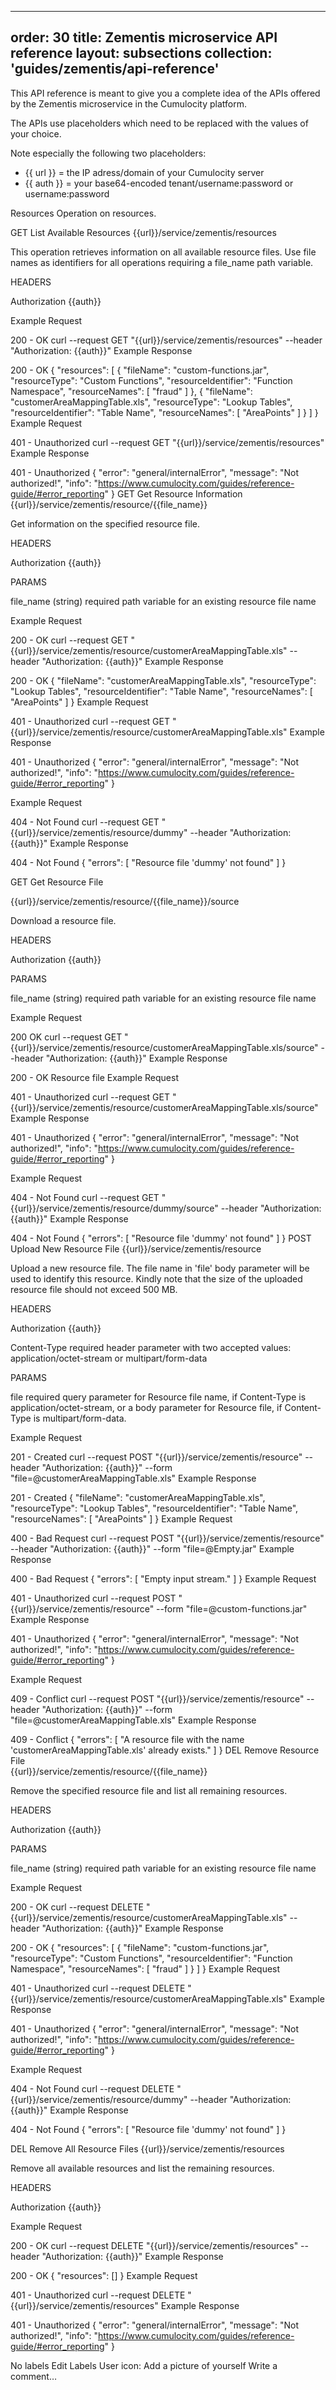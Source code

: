 
---
order: 30
title: Zementis microservice API reference
layout: subsections
collection: 'guides/zementis/api-reference'
---

This API reference is meant to give you a complete idea of the APIs offered by the Zementis microservice in the Cumulocity platform.

The APIs use placeholders which need to be replaced with the values of your choice.

Note especially the following two placeholders:

* {{ url }} = the IP adress/domain of your Cumulocity server
* {{ auth }} = your base64-encoded tenant/username:password or username:password




Resources
Operation on resources.

GET  List Available Resources
{{url}}/service/zementis/resources

This operation retrieves information on all available resource files. Use file names as identifiers for all operations requiring a file_name path variable.



HEADERS

Authorization                          {{auth}}



Example Request

200 - OK
curl --request GET "{{url}}/service/zementis/resources" --header "Authorization: {{auth}}"
Example Response

200 - OK
{
  "resources": [
    {
      "fileName": "custom-functions.jar",
      "resourceType": "Custom Functions",
      "resourceIdentifier": "Function Namespace",
      "resourceNames": [
        "fraud"
      ]
    },
    {
      "fileName": "customerAreaMappingTable.xls",
      "resourceType": "Lookup Tables",
      "resourceIdentifier": "Table Name",
      "resourceNames": [
        "AreaPoints"
      ]
    }
  ]
}
Example Request

401 - Unauthorized
curl --request GET "{{url}}/service/zementis/resources"
Example Response

401 - Unauthorized
{
    "error": "general/internalError",
    "message": "Not authorized!",
    "info": "https://www.cumulocity.com/guides/reference-guide/#error_reporting"
}
GET Get Resource Information
{{url}}/service/zementis/resource/{{file_name}}

Get information on the specified resource file.



HEADERS

Authorization                          {{auth}}



PARAMS

file_name (string)                    required path variable for an existing resource file name



Example Request

200 - OK
curl --request GET "{{url}}/service/zementis/resource/customerAreaMappingTable.xls" --header "Authorization: {{auth}}"
Example Response

200 - OK
{
  "fileName": "customerAreaMappingTable.xls",
  "resourceType": "Lookup Tables",
  "resourceIdentifier": "Table Name",
  "resourceNames": [
    "AreaPoints"
  ]
}
Example Request

401 - Unauthorized
curl --request GET "{{url}}/service/zementis/resource/customerAreaMappingTable.xls"
Example Response

401 - Unauthorized
{
    "error": "general/internalError",
    "message": "Not authorized!",
    "info": "https://www.cumulocity.com/guides/reference-guide/#error_reporting"
}


Example Request

404 - Not Found
curl --request GET "{{url}}/service/zementis/resource/dummy" --header "Authorization: {{auth}}"
Example Response

404 - Not Found
{
  "errors": [
    "Resource file 'dummy' not found"
  ]
}


GET Get Resource File

{{url}}/service/zementis/resource/{{file_name}}/source

Download a resource file.



HEADERS

Authorization                          {{auth}}



PARAMS

file_name (string)                    required path variable for an existing resource file name



Example Request

200 OK
curl --request GET "{{url}}/service/zementis/resource/customerAreaMappingTable.xls/source" --header "Authorization: {{auth}}"
Example Response

200 - OK
Resource file
Example Request

401 - Unauthorized
curl --request GET "{{url}}/service/zementis/resource/customerAreaMappingTable.xls/source"
Example Response

401 - Unauthorized
{
    "error": "general/internalError",
    "message": "Not authorized!",
    "info": "https://www.cumulocity.com/guides/reference-guide/#error_reporting"
}


Example Request

404 - Not Found
curl --request GET "{{url}}/service/zementis/resource/dummy/source" --header "Authorization: {{auth}}"
Example Response

404 - Not Found
{
  "errors": [
    "Resource file 'dummy' not found"
  ]
}
POST Upload New Resource File
{{url}}/service/zementis/resource

Upload a new resource file. The file name in 'file' body parameter will be used to identify this resource. Kindly note that the size of the uploaded resource file should not exceed 500 MB.



HEADERS

Authorization                          {{auth}}

Content-Type                           required header parameter with two accepted values: application/octet-stream or multipart/form-data



PARAMS

file                                            required query parameter for Resource file name, if Content-Type is application/octet-stream, or a body parameter for Resource file, if Content-Type is multipart/form-data.



Example Request

201 - Created
curl --request POST "{{url}}/service/zementis/resource" --header "Authorization: {{auth}}" --form "file=@customerAreaMappingTable.xls"
Example Response

201 - Created
{
  "fileName": "customerAreaMappingTable.xls",
  "resourceType": "Lookup Tables",
  "resourceIdentifier": "Table Name",
  "resourceNames": [
    "AreaPoints"
  ]
}
Example Request

400 - Bad Request
curl --request POST "{{url}}/service/zementis/resource" --header "Authorization: {{auth}}" --form "file=@Empty.jar"
Example Response

400 - Bad Request
{
  "errors": [
    "Empty input stream."
  ]
}
Example Request

401 - Unauthorized
curl --request POST "{{url}}/service/zementis/resource" --form "file=@custom-functions.jar"
Example Response

401 - Unauthorized
{
    "error": "general/internalError",
    "message": "Not authorized!",
    "info": "https://www.cumulocity.com/guides/reference-guide/#error_reporting"
}


Example Request

409 - Conflict
curl --request POST "{{url}}/service/zementis/resource" --header "Authorization: {{auth}}" --form "file=@customerAreaMappingTable.xls"
Example Response

409 - Conflict
{
  "errors": [
    "A resource file with the name 'customerAreaMappingTable.xls' already exists."
  ]
}
DEL Remove Resource File  
{{url}}/service/zementis/resource/{{file_name}}

Remove the specified resource file and list all remaining resources.



HEADERS

Authorization                          {{auth}}



PARAMS

file_name (string)                    required path variable for an existing resource file name



Example Request

200 - OK
curl --request DELETE "{{url}}/service/zementis/resource/customerAreaMappingTable.xls" --header "Authorization: {{auth}}"
Example Response

200 - OK
{
  "resources": [
    {
      "fileName": "custom-functions.jar",
      "resourceType": "Custom Functions",
      "resourceIdentifier": "Function Namespace",
      "resourceNames": [
        "fraud"
      ]
    }
  ]
}
Example Request

401 - Unauthorized
curl --request DELETE "{{url}}/service/zementis/resource/customerAreaMappingTable.xls"
Example Response

401 - Unauthorized
{
    "error": "general/internalError",
    "message": "Not authorized!",
    "info": "https://www.cumulocity.com/guides/reference-guide/#error_reporting"
}


Example Request

404 - Not Found
curl --request DELETE "{{url}}/service/zementis/resource/dummy" --header "Authorization: {{auth}}"
Example Response

404 - Not Found
{
  "errors": [
    "Resource file 'dummy' not found"
  ]
}


DEL Remove All Resource Files
{{url}}/service/zementis/resources

Remove all available resources and list the remaining resources.



HEADERS

Authorization                          {{auth}}



Example Request

200 - OK
curl --request DELETE "{{url}}/service/zementis/resources" --header "Authorization: {{auth}}"
Example Response

200 - OK
{
  "resources": []
}
Example Request

401 - Unauthorized
curl --request DELETE "{{url}}/service/zementis/resources"
Example Response

401 - Unauthorized
{
    "error": "general/internalError",
    "message": "Not authorized!",
    "info": "https://www.cumulocity.com/guides/reference-guide/#error_reporting"
}


No labels Edit Labels
User icon: Add a picture of yourself
Write a comment…